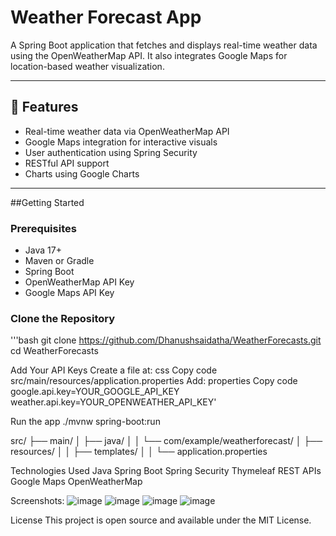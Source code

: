 # Weather Forecast App

A Spring Boot application that fetches and displays real-time weather data using the OpenWeatherMap API. It also integrates Google Maps for location-based weather visualization.

---

## 🔧 Features

- Real-time weather data via OpenWeatherMap API
- Google Maps integration for interactive visuals
- User authentication using Spring Security
- RESTful API support
- Charts using Google Charts

---

##Getting Started

### Prerequisites
- Java 17+
- Maven or Gradle
- Spring Boot
- OpenWeatherMap API Key
- Google Maps API Key

### Clone the Repository
'''bash
git clone https://github.com/Dhanushsaidatha/WeatherForecasts.git
cd WeatherForecasts



Add Your API Keys
Create a file at:
css
Copy code
src/main/resources/application.properties
Add:
properties
Copy code
google.api.key=YOUR_GOOGLE_API_KEY
weather.api.key=YOUR_OPENWEATHER_API_KEY'


Run the app
./mvnw spring-boot:run


src/
├── main/
│   ├── java/
│   │   └── com/example/weatherforecast/
│   ├── resources/
│   │   ├── templates/
│   │   └── application.properties


Technologies Used
Java
Spring Boot
Spring Security
Thymeleaf
REST APIs
Google Maps
OpenWeatherMap

Screenshots:
![image](https://github.com/user-attachments/assets/4f1ffa7c-6709-4614-87a1-6e060643fc9b)
![image](https://github.com/user-attachments/assets/d40abae1-fae2-4bde-ba82-6052778352e0)
![image](https://github.com/user-attachments/assets/5267c2b9-fbb2-43bd-97e9-82ffa2e79350)
![image](https://github.com/user-attachments/assets/c5875807-d7ed-4eab-b82a-74f972faa88d)

 License
This project is open source and available under the MIT License.

















